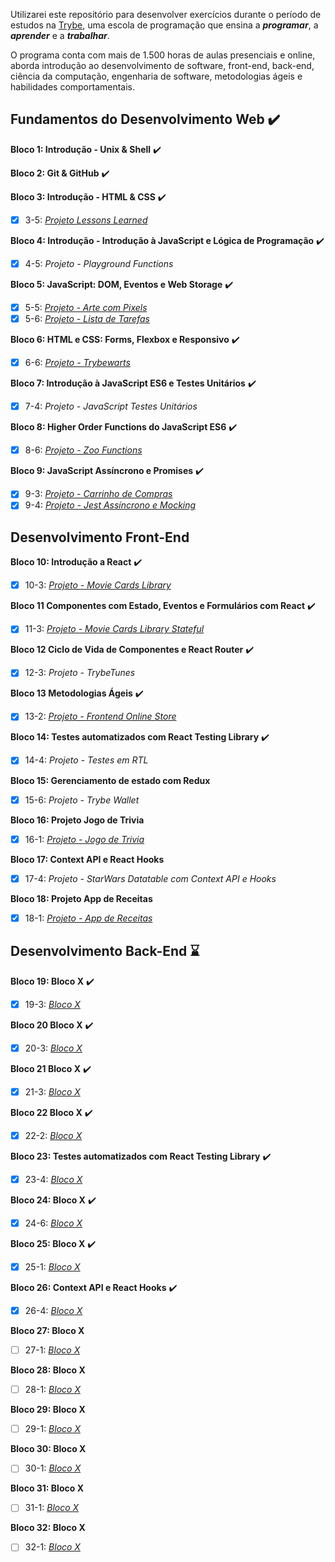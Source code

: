 Utilizarei este repositório para desenvolver exercícios durante o período de estudos na [Trybe](https://www.betrybe.com/), uma escola de programação que ensina a **_programar_**, a **_aprender_** e a **_trabalhar_**.

O programa conta com mais de 1.500 horas de aulas presenciais e online, aborda introdução ao desenvolvimento de software, front-end, back-end, ciência da computação, engenharia de software, metodologias ágeis e habilidades comportamentais.

## Fundamentos do Desenvolvimento Web ✔️

**Bloco 1: Introdução - Unix & Shell** ✔️

**Bloco 2: Git & GitHub** ✔️

**Bloco 3: Introdução - HTML & CSS** ✔️
- [X] 3-5: _[Projeto Lessons Learned](https://michaelcaxias.github.io/projects/lessons-learned/)_

**Bloco 4: Introdução - Introdução à JavaScript e Lógica de Programação** ✔️
- [X] 4-5: _Projeto - Playground Functions_

**Bloco 5: JavaScript: DOM, Eventos e Web Storage** ✔️
- [X] 5-5: _[Projeto - Arte com Pixels](https://github.com/michaelcaxias/pixels-art)_
- [X] 5-6: _[Projeto - Lista de Tarefas](https://github.com/michaelcaxias/html-todo-list)_

**Bloco 6: HTML e CSS: Forms, Flexbox e Responsivo** ✔️
- [X] 6-6: _[Projeto - Trybewarts](https://github.com/michaelcaxias/trybewarts)_

**Bloco 7: Introdução à JavaScript ES6 e Testes Unitários** ✔️
- [X] 7-4: _Projeto - JavaScript Testes Unitários_

**Bloco 8: Higher Order Functions do JavaScript ES6** ✔️
- [X] 8-6: _[Projeto - Zoo Functions](https://github.com/michaelcaxias/zoo-functions)_

**Bloco 9: JavaScript Assíncrono e Promises** ✔️
- [X] 9-3: _[Projeto - Carrinho de Compras](https://github.com/michaelcaxias/shopping-cart)_
- [X] 9-4: _[Projeto - Jest Assíncrono e Mocking](https://github.com/michaelcaxias/jest-unit-tests)_

## Desenvolvimento Front-End

**Bloco 10: Introdução a React** ✔️
- [X] 10-3: _[Projeto - Movie Cards Library](https://github.com/michaelcaxias/movie-cards-library)_

**Bloco 11 Componentes com Estado, Eventos e Formulários com React** ✔️
- [X] 11-3: _[Projeto - Movie Cards Library Stateful](https://github.com/michaelcaxias/movie-cards-library)_

**Bloco 12 Ciclo de Vida de Componentes e React Router** ✔️
- [X] 12-3: _Projeto - TrybeTunes_

**Bloco 13 Metodologias Ágeis** ✔️
- [X] 13-2: _[Projeto - Frontend Online Store](https://github.com/michaelcaxias/twelve-store)_

**Bloco 14: Testes automatizados com React Testing Library** ✔️
- [X] 14-4: _Projeto - Testes em RTL_

**Bloco 15: Gerenciamento de estado com Redux** 
- [X] 15-6: _Projeto - Trybe Wallet_

**Bloco 16: Projeto Jogo de Trivia** 
- [X] 16-1: _[Projeto - Jogo de Trivia](https://github.com/michaelcaxias/trivia-quiz)_

**Bloco 17: Context API e React Hooks** 
- [X] 17-4: _Projeto - StarWars Datatable com Context API e Hooks_

**Bloco 18: Projeto App de Receitas** 
- [X] 18-1: _[Projeto - App de Receitas](https://github.com/michaelcaxias/recipes-app)_

## Desenvolvimento Back-End ⌛

**Bloco 19: Bloco X** ✔️
- [X] 19-3: _[Bloco X]()_

**Bloco 20 Bloco X** ✔️
- [X] 20-3: _[Bloco X]()_

**Bloco 21 Bloco X** ✔️
- [X] 21-3:  _[Bloco X]()_

**Bloco 22 Bloco X** ✔️
- [X] 22-2: _[Bloco X]()_

**Bloco 23: Testes automatizados com React Testing Library** ✔️
- [X] 23-4:  _[Bloco X]()_

**Bloco 24: Bloco X** ✔️
- [X] 24-6:  _[Bloco X]()_

**Bloco 25: Bloco X** ✔️
- [X] 25-1: _[Bloco X]()_

**Bloco 26: Context API e React Hooks** ✔️
- [X] 26-4: _[Bloco X]()_

**Bloco 27: Bloco X** 
- [ ] 27-1: _[Bloco X]()_

**Bloco 28: Bloco X** 
- [ ] 28-1: _[Bloco X]()_

**Bloco 29: Bloco X** 
- [ ] 29-1: _[Bloco X]()_

**Bloco 30: Bloco X** 
- [ ] 30-1: _[Bloco X]()_

**Bloco 31: Bloco X** 
- [ ] 31-1: _[Bloco X]()_

**Bloco 32: Bloco X** 
- [ ] 32-1: _[Bloco X]()_

